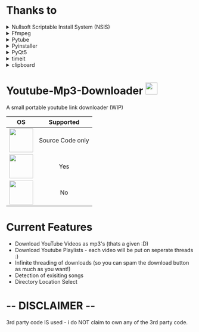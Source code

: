 # Thanks to

<details>
  <summary>Nullsoft Scriptable Install System (NSIS)</summary> 
  Nullsoft Scriptable Install System is a script-driven installer authoring tool for Microsoft Windows backed by Nullsoft, the creators of Winamp. NSIS is released under   a combination of free software licenses, primarily the zlib license.
  
  https://nsis.sourceforge.io/License
</details>

<details>
<summary>Ffmpeg</summary> 
FFmpeg is a free and open-source software project consisting of a large suite of libraries and programs for handling video, audio, and other multimedia files and streams. At its core is the FFmpeg program itself, designed for command-line-based processing of video and audio files.

https://www.ffmpeg.org/legal.html
</details>

<details>
<summary>Pytube</summary> 
pytube is a lightweight, Pythonic, dependency-free, library (and command-line utility) for downloading YouTube Videos.
  
https://github.com/pytube/pytube/blob/master/LICENSE
</details>

<details>
<summary>Pyinstaller</summary> 
PyInstaller bundles a Python application and all its dependencies into a single package. The user can run the packaged app without installing a Python interpreter or any modules.
  
https://www.pyinstaller.org/license.html
</details>

<details>
<summary>PyQt5</summary> 
PyQt is a Python binding of the cross-platform GUI toolkit Qt, implemented as a Python plug-in. PyQt is free software developed by the British firm Riverbank Computing.
  
https://riverbankcomputing.com/commercial/license-faq
</details>

<details>
<summary>timeit</summary> 
This module provides a simple way to time small bits of Python code.
  
I believe timeit is an included submodule with python so it is licensed under pythons license https://docs.python.org/3/license.html
</details>

<details>
<summary>clipboard</summary> 
A cross platform clipboard operation library of Python.
  
I believe clipboard is an included submodule with python so it is licensed under pythons license https://docs.python.org/3/license.html
</details>

# Youtube-Mp3-Downloader <img src="https://github.com/Bobbymcbobface/Youtube-Video-Downloader/blob/main/readme/LogoGif.gif" width="32" height="32"> 
A small portable youtube link downloader (WIP)

| OS  | Supported |
| :---: | :---: |
| <img src="https://github.com/Bobbymcbobface/Youtube-Video-Downloader/blob/main/readme/Mac.png" width="64" height="64">  | Source Code only |
| <img src="https://github.com/Bobbymcbobface/Youtube-Video-Downloader/blob/main/readme/Windows.png" width="64" height="64"> | Yes |
| <img src="https://github.com/Bobbymcbobface/Youtube-Video-Downloader/blob/main/readme/Linux.png" width="64" height="64">  | No |



# Current Features
- Download YouTube Videos as mp3's (thats a given :D)
- Download Youtube Playlists - each video will be put on seperate threads :)
- Infinite threading of downloads (so you can spam the download button as much as you want!)
- Detection of exisiting songs
- Directory Location Select

# -- DISCLAIMER --
3rd party code IS used - i do NOT claim to own any of the 3rd party code.

